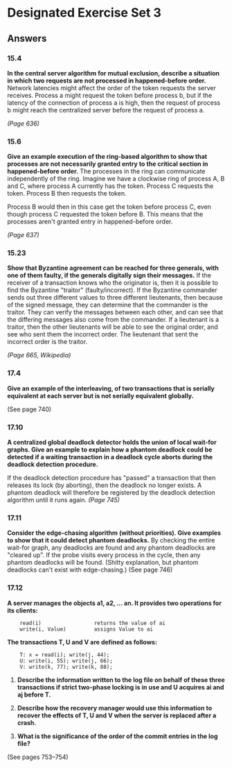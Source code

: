 Designated Exercise Set 3
=========================

Answers
-------------------------

### 15.4 
**In the central server algorithm for mutual exclusion, describe a situation in which two requests are not processed in happened-before order.**
Network latencies might affect the order of the token requests the server receives. 
Process a might request the token before process b, but if the latency of the connection of process a is high, then the request of process b might reach the centralized server before the request of process a.
   
_(Page 636)_


### 15.6 
**Give an example execution of the ring-based algorithm to show that processes are not necessarily granted entry to the critical section in happened-before order.**
The processes in the ring can communicate independently of the ring. 
Imagine we have a clockwise ring of process A, B and C, where process A currently has the token. Process C requests the token. Process B then requests the token.

Process B would then in this case get the token before process C, even though process C requested the token before B. This means that the processes aren't granted entry in happened-before order.
	  
_(Page 637)_


### 15.23 
**Show that Byzantine agreement can be reached for three generals, with one of them faulty, if the generals digitally sign their messages.**
If the receiver of a transaction knows who the originator is, then it is possible to find the Byzantine "traitor" (faulty/incorrect).
If the Byzantine commander sends out three different values to three different lieutenants, then because of the signed message, they can determine that the commander is the traitor. They can verify the messages between each other, and can see that the differing messages also come from the commander. 
If a lieutenant is a traitor, then the other lieutenants will be able to see the original order, and see who sent them the incorrect order. The lieutenant that sent the incorrect order is the traitor. 
 
_(Page 665, Wikipedia)_


### 17.4 
**Give an example of the interleaving, of two transactions that is serially equivalent at each server but is not serially equivalent globally.**

(See page 740)


### 17.10 
**A centralized global deadlock detector holds the union of local wait-for graphs. Give an example to explain how a phantom deadlock could be detected if a waiting transaction in a deadlock cycle aborts during the deadlock detection procedure.**

If the deadlock detection procedure has "passed" a transaction that then releases its lock (by aborting), then the deadlock no longer exists. 
A phantom deadlock will therefore be registered by the deadlock detection algorithm until it runs again.
_(Page 745)_


### 17.11 
**Consider the edge-chasing algorithm (without priorities). Give examples to show that it could detect phantom deadlocks.**
By checking the entire wait-for graph, any deadlocks are found and any phantom deadlocks are "cleared up". 
If the probe visits every process in the cycle, then any phantom deadlocks will be found. (Shitty explanation, but phantom deadlocks can't exist with edge-chasing.)
(See page 746)


### 17.12 
**A server manages the objects a1, a2, ... an.
It provides two operations for its clients:**

		read(i) 				returns the value of ai		write(i, Value) 		assigns Value to ai
	**The transactions T, U and V are defined as follows:**
		T: x = read(i); write(j, 44); 
		U: write(i, 55); write(j, 66); 
		V: write(k, 77); write(k, 88);1. **Describe the information written to the log file on behalf of these three transactions if strict two-phase locking is in use and U acquires ai and aj before T.** 


2. **Describe how the recovery manager would use this information to recover the effects of T, U and V when the server is replaced after a crash.**


3. **What is the significance of the order of the commit entries in the log file?**


(See pages 753–754)
